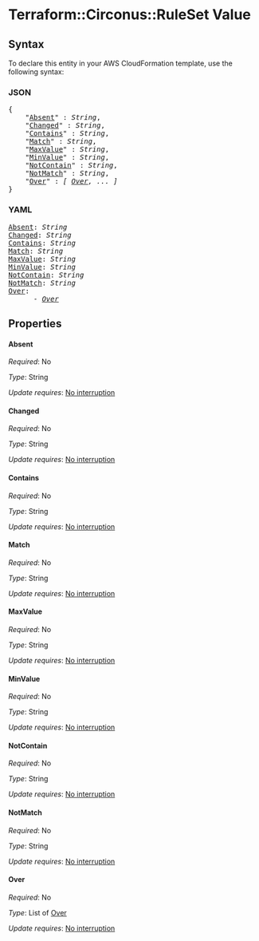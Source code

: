 # Terraform::Circonus::RuleSet Value

## Syntax

To declare this entity in your AWS CloudFormation template, use the following syntax:

### JSON

<pre>
{
    "<a href="#absent" title="Absent">Absent</a>" : <i>String</i>,
    "<a href="#changed" title="Changed">Changed</a>" : <i>String</i>,
    "<a href="#contains" title="Contains">Contains</a>" : <i>String</i>,
    "<a href="#match" title="Match">Match</a>" : <i>String</i>,
    "<a href="#maxvalue" title="MaxValue">MaxValue</a>" : <i>String</i>,
    "<a href="#minvalue" title="MinValue">MinValue</a>" : <i>String</i>,
    "<a href="#notcontain" title="NotContain">NotContain</a>" : <i>String</i>,
    "<a href="#notmatch" title="NotMatch">NotMatch</a>" : <i>String</i>,
    "<a href="#over" title="Over">Over</a>" : <i>[ <a href="value-over.md">Over</a>, ... ]</i>
}
</pre>

### YAML

<pre>
<a href="#absent" title="Absent">Absent</a>: <i>String</i>
<a href="#changed" title="Changed">Changed</a>: <i>String</i>
<a href="#contains" title="Contains">Contains</a>: <i>String</i>
<a href="#match" title="Match">Match</a>: <i>String</i>
<a href="#maxvalue" title="MaxValue">MaxValue</a>: <i>String</i>
<a href="#minvalue" title="MinValue">MinValue</a>: <i>String</i>
<a href="#notcontain" title="NotContain">NotContain</a>: <i>String</i>
<a href="#notmatch" title="NotMatch">NotMatch</a>: <i>String</i>
<a href="#over" title="Over">Over</a>: <i>
      - <a href="value-over.md">Over</a></i>
</pre>

## Properties

#### Absent

_Required_: No

_Type_: String

_Update requires_: [No interruption](https://docs.aws.amazon.com/AWSCloudFormation/latest/UserGuide/using-cfn-updating-stacks-update-behaviors.html#update-no-interrupt)

#### Changed

_Required_: No

_Type_: String

_Update requires_: [No interruption](https://docs.aws.amazon.com/AWSCloudFormation/latest/UserGuide/using-cfn-updating-stacks-update-behaviors.html#update-no-interrupt)

#### Contains

_Required_: No

_Type_: String

_Update requires_: [No interruption](https://docs.aws.amazon.com/AWSCloudFormation/latest/UserGuide/using-cfn-updating-stacks-update-behaviors.html#update-no-interrupt)

#### Match

_Required_: No

_Type_: String

_Update requires_: [No interruption](https://docs.aws.amazon.com/AWSCloudFormation/latest/UserGuide/using-cfn-updating-stacks-update-behaviors.html#update-no-interrupt)

#### MaxValue

_Required_: No

_Type_: String

_Update requires_: [No interruption](https://docs.aws.amazon.com/AWSCloudFormation/latest/UserGuide/using-cfn-updating-stacks-update-behaviors.html#update-no-interrupt)

#### MinValue

_Required_: No

_Type_: String

_Update requires_: [No interruption](https://docs.aws.amazon.com/AWSCloudFormation/latest/UserGuide/using-cfn-updating-stacks-update-behaviors.html#update-no-interrupt)

#### NotContain

_Required_: No

_Type_: String

_Update requires_: [No interruption](https://docs.aws.amazon.com/AWSCloudFormation/latest/UserGuide/using-cfn-updating-stacks-update-behaviors.html#update-no-interrupt)

#### NotMatch

_Required_: No

_Type_: String

_Update requires_: [No interruption](https://docs.aws.amazon.com/AWSCloudFormation/latest/UserGuide/using-cfn-updating-stacks-update-behaviors.html#update-no-interrupt)

#### Over

_Required_: No

_Type_: List of <a href="value-over.md">Over</a>

_Update requires_: [No interruption](https://docs.aws.amazon.com/AWSCloudFormation/latest/UserGuide/using-cfn-updating-stacks-update-behaviors.html#update-no-interrupt)

